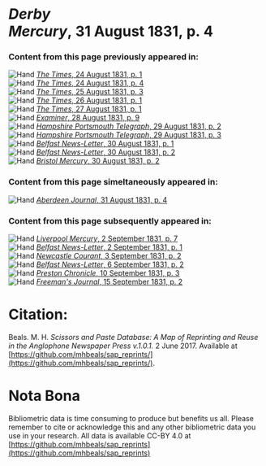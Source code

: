 # *Derby Mercury*, 31 August 1831, p. 4  
  
### Content from this page previously appeared in:  
![Hand](http://scissorsandpaste.net/wp-content/uploads/2017/06/smallhandpointer.png) [*The Times*, 24 August 1831, p. 1](https://mhbeals.github.io/sap_html/The-Times/The-Times-24-August-1831-p-1)  
![Hand](http://scissorsandpaste.net/wp-content/uploads/2017/06/smallhandpointer.png) [*The Times*, 24 August 1831, p. 4](https://mhbeals.github.io/sap_html/The-Times/The-Times-24-August-1831-p-4)  
![Hand](http://scissorsandpaste.net/wp-content/uploads/2017/06/smallhandpointer.png) [*The Times*, 25 August 1831, p. 3](https://mhbeals.github.io/sap_html/The-Times/The-Times-25-August-1831-p-3)  
![Hand](http://scissorsandpaste.net/wp-content/uploads/2017/06/smallhandpointer.png) [*The Times*, 26 August 1831, p. 1](https://mhbeals.github.io/sap_html/The-Times/The-Times-26-August-1831-p-1)  
![Hand](http://scissorsandpaste.net/wp-content/uploads/2017/06/smallhandpointer.png) [*The Times*, 27 August 1831, p. 1](https://mhbeals.github.io/sap_html/The-Times/The-Times-27-August-1831-p-1)  
![Hand](http://scissorsandpaste.net/wp-content/uploads/2017/06/smallhandpointer.png) [*Examiner*, 28 August 1831, p. 9](https://mhbeals.github.io/sap_html/Examiner/Examiner-28-August-1831-p-9)  
![Hand](http://scissorsandpaste.net/wp-content/uploads/2017/06/smallhandpointer.png) [*Hampshire Portsmouth Telegraph*, 29 August 1831, p. 2](https://mhbeals.github.io/sap_html/Hampshire-Portsmouth-Telegraph/Hampshire-Portsmouth-Telegraph-29-August-1831-p-2)  
![Hand](http://scissorsandpaste.net/wp-content/uploads/2017/06/smallhandpointer.png) [*Hampshire Portsmouth Telegraph*, 29 August 1831, p. 3](https://mhbeals.github.io/sap_html/Hampshire-Portsmouth-Telegraph/Hampshire-Portsmouth-Telegraph-29-August-1831-p-3)  
![Hand](http://scissorsandpaste.net/wp-content/uploads/2017/06/smallhandpointer.png) [*Belfast News-Letter*, 30 August 1831, p. 1](https://mhbeals.github.io/sap_html/Belfast-News-Letter/Belfast-News-Letter-30-August-1831-p-1)  
![Hand](http://scissorsandpaste.net/wp-content/uploads/2017/06/smallhandpointer.png) [*Belfast News-Letter*, 30 August 1831, p. 2](https://mhbeals.github.io/sap_html/Belfast-News-Letter/Belfast-News-Letter-30-August-1831-p-2)  
![Hand](http://scissorsandpaste.net/wp-content/uploads/2017/06/smallhandpointer.png) [*Bristol Mercury*, 30 August 1831, p. 2](https://mhbeals.github.io/sap_html/Bristol-Mercury/Bristol-Mercury-30-August-1831-p-2)  
  
### Content from this page simeltaneously appeared in:  
![Hand](http://scissorsandpaste.net/wp-content/uploads/2017/06/smallhandpointer.png) [*Aberdeen Journal*, 31 August 1831, p. 4](https://mhbeals.github.io/sap_html/Aberdeen-Journal/Aberdeen-Journal-31-August-1831-p-4)  
  
### Content from this page subsequently appeared in:  
![Hand](http://scissorsandpaste.net/wp-content/uploads/2017/06/smallhandpointer.png) [*Liverpool Mercury*, 2 September 1831, p. 7](https://mhbeals.github.io/sap_html/Liverpool-Mercury/Liverpool-Mercury-2-September-1831-p-7)  
![Hand](http://scissorsandpaste.net/wp-content/uploads/2017/06/smallhandpointer.png) [*Belfast News-Letter*, 2 September 1831, p. 1](https://mhbeals.github.io/sap_html/Belfast-News-Letter/Belfast-News-Letter-2-September-1831-p-1)  
![Hand](http://scissorsandpaste.net/wp-content/uploads/2017/06/smallhandpointer.png) [*Newcastle Courant*, 3 September 1831, p. 2](https://mhbeals.github.io/sap_html/Newcastle-Courant/Newcastle-Courant-3-September-1831-p-2)  
![Hand](http://scissorsandpaste.net/wp-content/uploads/2017/06/smallhandpointer.png) [*Belfast News-Letter*, 6 September 1831, p. 2](https://mhbeals.github.io/sap_html/Belfast-News-Letter/Belfast-News-Letter-6-September-1831-p-2)  
![Hand](http://scissorsandpaste.net/wp-content/uploads/2017/06/smallhandpointer.png) [*Preston Chronicle*, 10 September 1831, p. 3](https://mhbeals.github.io/sap_html/Preston-Chronicle/Preston-Chronicle-10-September-1831-p-3)  
![Hand](http://scissorsandpaste.net/wp-content/uploads/2017/06/smallhandpointer.png) [*Freeman's Journal*, 15 September 1831, p. 2](https://mhbeals.github.io/sap_html/Freeman's-Journal/Freeman's-Journal-15-September-1831-p-2)  


# Citation: 

Beals. M. H. *Scissors and Paste Database: A Map of Reprinting and Reuse in the Anglophone Newspaper Press v.1.0.1.* 2 June 2017. Available at [https://github.com/mhbeals/sap_reprints/](https://github.com/mhbeals/sap_reprints/). 

# Nota Bona

Bibliometric data is time consuming to produce but benefits us all. Please remember to cite or acknowledge this and any other bibliometric data you use in your research. All data is available CC-BY 4.0 at [https://github.com/mhbeals/sap_reprints](https://github.com/mhbeals/sap_reprints)